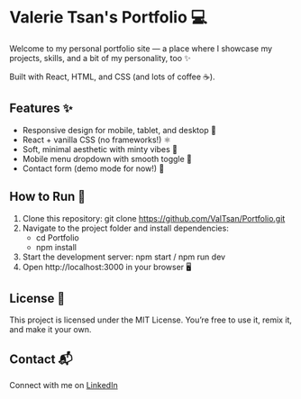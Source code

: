 # Valerie Tsan's Portfolio 💻

Welcome to my personal portfolio site — a place where I showcase my projects, skills, and a bit of my personality, too ✨  

Built with React, HTML, and CSS (and lots of coffee ☕️).


## Features ✨

- Responsive design for mobile, tablet, and desktop 📱
- React + vanilla CSS (no frameworks!) ⚛️
- Soft, minimal aesthetic with minty vibes 🍃
- Mobile menu dropdown with smooth toggle 🍔
- Contact form (demo mode for now!) 💬


## How to Run 🚀

1. Clone this repository: git clone https://github.com/ValTsan/Portfolio.git
2. Navigate to the project folder and install dependencies: 
   - cd Portfolio
   - npm install
3. Start the development server: npm start / npm run dev 
4. Open http://localhost:3000 in your browser 🖥️

## License 📄

This project is licensed under the MIT License.
You’re free to use it, remix it, and make it your own.

## Contact 📬

Connect with me on [LinkedIn](https://www.linkedin.com/in/valerietsan/)